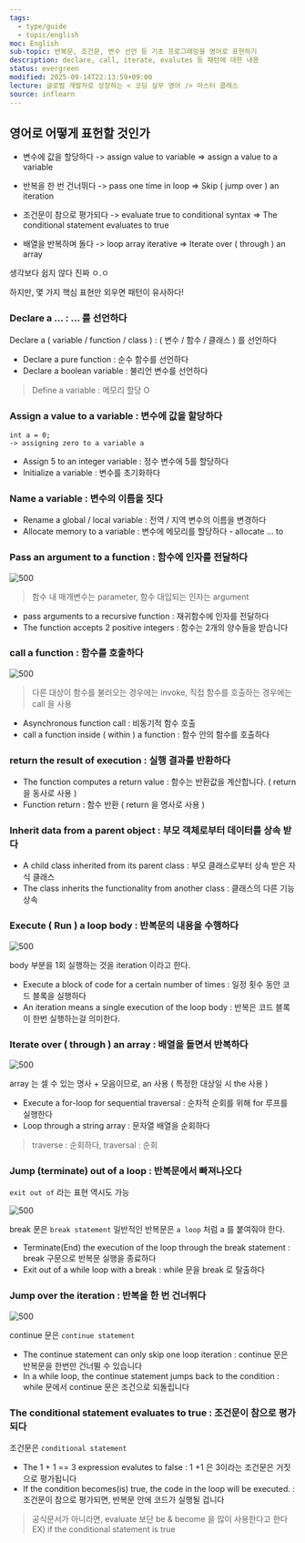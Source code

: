 ```yaml
---
tags:
  - type/guide
  - topic/english
moc: English
sub-topic: 반복문, 조건문, 변수 선언 등 기초 프로그래밍을 영어로 표현하기
description: declare, call, iterate, evalutes 등 패턴에 대한 내용
status: evergreen
modified: 2025-09-14T22:13:59+09:00
lecture: 글로벌 개발자로 성장하는 < 코딩 실무 영어 /> 마스터 클래스
source: inflearn
---
```

## 영어로 어떻게 표헌할 것인가

- 변수에 값을 할당하다
-> assign value to variable
=> assign a value to a variable

- 반복을 한 번 건너뛰다
-> pass one time in loop
=> Skip ( jump over ) an iteration

- 조건문이 참으로 평가되다
-> evaluate true to conditional syntax
=> The conditional statement evaluates to true

- 배열을 반복하며 돌다
-> loop array iterative
=> Iterate over ( through ) an array

생각보다 쉽지 않다 진짜 ㅇ.ㅇ

하지만, 몇 가지 핵심 표현만 외우면 패턴이 유사하다!

### Declare a ... : ... 를 선언하다

Declare a ( variable / function / class ) : ( 변수 / 함수 / 클래스 ) 를 선언하다

- Declare a pure function : 순수 함수를 선언하다
- Declare a boolean variable : 불리언 변수를 선언하다

> Define a variable : 메모리 할당 O

### Assign a value to a variable : 변수에 값을 할당하다

```
int a = 0;
-> assigning zero to a variable a
```

- Assign 5 to an integer variable : 정수 변수에 5를 할당하다
- Initialize a variable : 변수를 초기화하다

### Name a variable : 변수의 이름을 짓다

- Rename a global / local variable : 전역 / 지역 변수의 이름을 변경하다
- Allocate memory to a variable : 변수에 메모리를 할당하다 - allocate ... to

### Pass an argument to a function : 함수에 인자를 전달하다

![500](https://i.imgur.com/bxFDF2Q.png)

> 함수 내 매개변수는 parameter, 함수 대입되는 인자는 argument 

- pass arguments to a recursive function : 재귀함수에 인자를 전달하다
- The function accepts 2 positive integers : 함수는 2개의 양수들을 받습니다
### call a function : 함수를 호출하다

![500](https://i.imgur.com/7BbOC6o.png)

> 다른 대상이 함수를 불러오는 경우에는 invoke, 직접 함수를 호출하는 경우에는 call 을 사용

- Asynchronous function call : 비동기적 함수 호출
- call a function inside ( within ) a function : 함수 안의 함수를 호출하다

### return the result of execution : 실행 결과를 반환하다

- The function computes a return value : 함수는 반환값을 계산합니다. ( return 을 동사로 사용 )
- Function return : 함수 반환 ( return 을 명사로 사용 )

### Inherit data from a parent object : 부모 객체로부터 데이터를 상속 받다

- A child class inherited from its parent class : 부모 클래스로부터 상속 받은 자식 클래스
- The class inherits the functionality from another class : 클래스의 다른 기능 상속

### Execute ( Run ) a loop body : 반복문의 내용을 수행하다

![500](https://i.imgur.com/OQq6A3b.png)

body 부분을 1회 실행하는 것을 iteration 이라고 한다.

- Execute a block of code for a certain number of times : 일정 횟수 동안 코드 블록을 실행하다
- An iteration means a single execution of the loop body : 반복은 코드 블록이 한번 실행하는걸 의미한다.

### Iterate over ( through ) an array : 배열을 돌면서 반복하다

![500](https://i.imgur.com/j4PKA7S.png)

array 는 셀 수 있는 명사 + 모음이므로, an 사용 ( 특정한 대상일 시 the 사용 )

- Execute a for-loop for sequential traversal : 순차적 순회를 위해 for 루프를 실행한다
- Loop through a string array : 문자열 배열을 순회하다

> traverse : 순회하다, traversal : 순회

### Jump (terminate) out of a loop : 반복문에서 빠져나오다

`exit out of` 라는 표현 역시도 가능

![500](https://i.imgur.com/umpLWl5.png)

break 문은 `break statement`
일반적인 반복문은 `a loop` 처럼 a 를 붙여줘야 한다.

- Terminate(End) the execution of the loop through the break statement : break 구문으로 반복문 실행을 종료하다
- Exit out of a while loop with a break : while 문을 break 로 탈출하다

### Jump over the iteration : 반복을 한 번 건너뛰다

 ![500](https://i.imgur.com/V3J3JNl.png)

continue 문은 `continue statement`

- The continue statement can only skip one loop iteration : continue 문은 반복문을 한번만 건너뛸 수 있습니다
- In a while loop, the continue statement jumps back to the condition : while 문에서 continue 문은 조건으로 되돌립니다

### The conditional statement evaluates to true : 조건문이 참으로 평가되다

조건문은 `conditional statement`

- The 1 + 1 == 3 expression evalutes to false : 1 +1 은 3이라는 조건문은 거짓으로 평가됩니다
- If the condition becomes(is) true, the code in the loop will be executed. : 조건문이 참으로 평가되면, 반복문 안에 코드가 실행될 겁니다

> 공식문서가 아니라면, evaluate 보단 be & become 을 많이 사용한다고 한다
> EX) if the conditional statement is true


